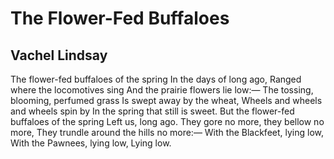 # The Flower-Fed Buffaloes
## Vachel Lindsay
The flower-fed buffaloes of the spring
In the days of long ago,
Ranged where the locomotives sing
And the prairie flowers lie low:—
The tossing, blooming, perfumed grass
Is swept away by the wheat,
Wheels and wheels and wheels spin by
In the spring that still is sweet.
But the flower-fed buffaloes of the spring
Left us, long ago.
They gore no more, they bellow no more,
They trundle around the hills no more:—
With the Blackfeet, lying low,
With the Pawnees, lying low,
Lying low.